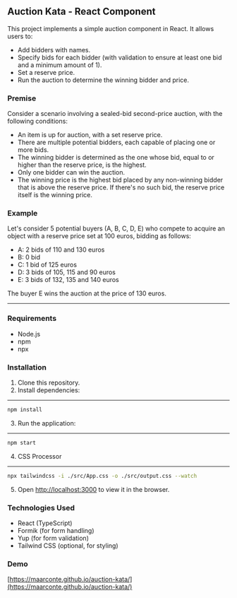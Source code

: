 ## Auction Kata - React Component

This project implements a simple auction component in React. It allows users to:

- Add bidders with names.
- Specify bids for each bidder (with validation to ensure at least one bid and a minimum amount of 1).
- Set a reserve price.
- Run the auction to determine the winning bidder and price.

### Premise

Consider a scenario involving a sealed-bid second-price auction, with the following conditions:

- An item is up for auction, with a set reserve price.
- There are multiple potential bidders, each capable of placing one or more bids.
- The winning bidder is determined as the one whose bid, equal to or higher than the reserve price, is the highest.
- Only one bidder can win the auction.
- The winning price is the highest bid placed by any non-winning bidder that is above the reserve price. If there's no such bid, the reserve price itself is the winning price.

### Example

Let's consider 5 potential buyers (A, B, C, D, E) who compete to acquire an object with a reserve price set at 100 euros, bidding as follows:

- A: 2 bids of 110 and 130 euros
- B: 0 bid
- C: 1 bid of 125 euros
- D: 3 bids of 105, 115 and 90 euros
- E: 3 bids of 132, 135 and 140 euros

The buyer E wins the auction at the price of 130 euros.

---

### Requirements

- Node.js
- npm
- npx

### Installation

1. Clone this repository.
2. Install dependencies:

---

```bash
npm install
```

3. Run the application:

---

```bash
npm start
```

4. CSS Processor

---

```bash
npx tailwindcss -i ./src/App.css -o ./src/output.css --watch
```

5. Open [http://localhost:3000](http://localhost:3000) to view it in the browser.

### Technologies Used

- React (TypeScript)
- Formik (for form handling)
- Yup (for form validation)
- Tailwind CSS (optional, for styling)

### Demo

[https://maarconte.github.io/auction-kata/](https://maarconte.github.io/auction-kata/)
